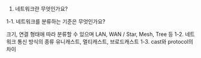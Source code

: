 1. 네트워크란 무엇인가요?

1-1. 네트워크를 분류하는 기준은 무엇인가요? 

 크기, 연결 형태애 따라 분류할 수 있으며 
LAN, WAN / Star, Mesh, Tree 등
1-2. 네트워크 통신 방식의 종류 
유니캐스트, 멀티캐스트, 브로드캐스트
1-3. cast와 protocol의 차이 
